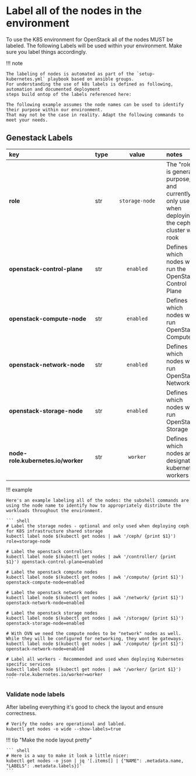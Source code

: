 # Label all of the nodes in the environment

To use the K8S environment for OpenStack all of the nodes MUST be labeled. The following Labels will be used within your environment.
Make sure you label things accordingly.

!!! note

    The labeling of nodes is automated as part of the `setup-kubernetes.yml` playbook based on ansible groups.
    For understanding the use of k8s labels is defined as following, automation and documented deployment
    steps build ontop of the labels referenced here:

    The following example assumes the node names can be used to identify their purpose within our environment.
    That may not be the case in reality. Adapt the following commands to meet your needs.

## Genestack Labels

| <div style="width:220px">key</div> | type | <div style="width:128px">value</div>  | notes |
|:-----|--|:----------------:|:------|
| **role** | str | `storage-node` | The "role" is general purpose, and currently only used when deploying the ceph cluster with rook |
| **openstack-control-plane** | str| `enabled` | Defines which nodes will run the OpenStack Control Plane |
| **openstack-compute-node** | str|`enabled` | Defines which nodes will run OpenStack Compute |
| **openstack-network-node** | str|`enabled` | Defines which nodes will run OpenStack Networking |
| **openstack-storage-node** | str|`enabled` | Defines which nodes will run OpenStack Storage |
| **node-role.kubernetes.io/worker** |str| `worker` | Defines which nodes are designated kubernetes workers |

!!! example

    Here's an example labeling all of the nodes: the subshell commands are using the node name to identify how to appropriately distribute the workloads throughout the environment.

    ``` shell
    # Label the storage nodes - optional and only used when deploying ceph for K8S infrastructure shared storage
    kubectl label node $(kubectl get nodes | awk '/ceph/ {print $1}') role=storage-node

    # Label the openstack controllers
    kubectl label node $(kubectl get nodes | awk '/controller/ {print $1}') openstack-control-plane=enabled

    # Label the openstack compute nodes
    kubectl label node $(kubectl get nodes | awk '/compute/ {print $1}') openstack-compute-node=enabled

    # Label the openstack network nodes
    kubectl label node $(kubectl get nodes | awk '/network/ {print $1}') openstack-network-node=enabled

    # Label the openstack storage nodes
    kubectl label node $(kubectl get nodes | awk '/storage/ {print $1}') openstack-storage-node=enabled

    # With OVN we need the compute nodes to be "network" nodes as well. While they will be configured for networking, they wont be gateways.
    kubectl label node $(kubectl get nodes | awk '/compute/ {print $1}') openstack-network-node=enabled

    # Label all workers - Recommended and used when deploying Kubernetes specific services
    kubectl label node $(kubectl get nodes | awk '/worker/ {print $1}')  node-role.kubernetes.io/worker=worker
    ```

### Validate node labels

After labeling everything it's good to check the layout and ensure correctness.

``` shell
# Verify the nodes are operational and labled.
kubectl get nodes -o wide --show-labels=true
```

!!! tip "Make the node layout pretty"

    ``` shell
    # Here is a way to make it look a little nicer:
    kubectl get nodes -o json | jq '[.items[] | {"NAME": .metadata.name, "LABELS": .metadata.labels}]'
    ```
